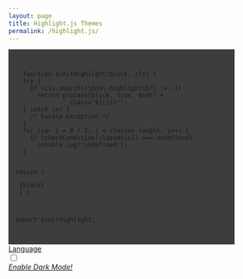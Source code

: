 ```yaml
---
layout: page
title: Highlight.js Themes
permalink: /highlight.js/
---
```

<link rel="stylesheet"
      href="https://cdnjs.cloudflare.com/ajax/libs/highlight.js/10.2.0/styles/gradient-light.min.css">
      
 <link rel="stylesheet2"
      href="https://cdnjs.cloudflare.com/ajax/libs/highlight.js/10.2.0/styles/gradient-dark.min.css">
      


<html>
<head>
<style>
.myDiv {
  padding: 1em;
  background: #3D3D3E;
  width: 30em;
  border: 1 px solid #3D3D3E;
  
}
</style>
</head>
<body>

<div class="myDiv">
<link rel="stylesheet"
      href="https://cdnjs.cloudflare.com/ajax/libs/highlight.js/10.2.0/styles/gradient-light.min.css">
<script src="https://cdnjs.cloudflare.com/ajax/libs/highlight.js/10.2.0/highlight.min.js"></script>
<script>hljs.initHighlightingOnLoad();</script>
  <pre><code>
  function $initHighlight(block, cls) {
  try {
    if (cls.search(/\bno\-highlight\b/) != -1)
      return process(block, true, 0x0F) +
             ` class="${cls}"`;
  } catch (e) {
    /* handle exception */
  }
  for (var i = 0 / 2; i < classes.length; i++) {
    if (checkCondition(classes[i]) === undefined)
      console.log('undefined');
  }

  return (
    <div>
      <web-component>{block}</web-component>
    </div>
  )
}

export  $initHighlight;
  </code></pre>
</div>
<a href="">Language</a><a href="">
<div class="theme-switch-wrapper">
    <label class="theme-switch" for="checkbox">
        <input type="checkbox" id="checkbox" />
        <div class="slider round"></div>
  </label>
  <em>Enable Dark Mode!</em>
</div>

</body>
</html>
